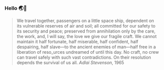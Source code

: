 ### Hello 🌏💨

> We travel together, passengers on a little space ship, dependent on its vulnerable reserves of air and soil; all committed for our safety to its security and peace; preserved from annihilation only by the care, the work, and, I will say, the love we give our fragile craft. We cannot maintain it half fortunate, half miserable, half confident, half despairing, half slave—to the ancient enemies of man—half free in a liberation of reso_urces undreamed of until this day. No craft, no crew can travel safely with such vast contradictions. On their resolution depends the survival of us all. 
>_Adlai Stevenson_, 1965

<!--
**chapmanjacobd/chapmanjacobd** is a ✨ _special_ ✨ repository because its `README.md` (this file) appears on your GitHub profile.

Here are some ideas to get you started:

- 🔭 I’m currently working on ...
- 🌱 I’m currently learning ...
- 👯 I’m looking to collaborate on ...
- 🤔 I’m looking for help with ...
- 💬 Ask me about ...
- 📫 How to reach me: ...
- 😄 Pronouns: ...
- ⚡ Fun fact: ...
-->
